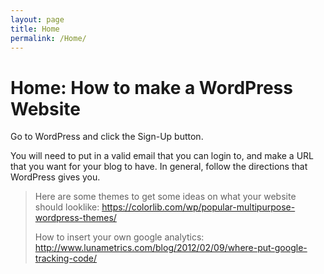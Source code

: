 ```yaml
---
layout: page
title: Home
permalink: /Home/
---
```

Home: How to make a WordPress Website 
======

Go to WordPress and click the Sign-Up button.

You will need to put in a valid email that you can login to, and make a URL that you want for your blog to have. In general, follow the directions that WordPress gives you.

> Here are some themes to get some ideas on what your website should
> looklike:
> https://colorlib.com/wp/popular-multipurpose-wordpress-themes/
> 
> 
> How to insert your own google analytics:
> http://www.lunametrics.com/blog/2012/02/09/where-put-google-tracking-code/


